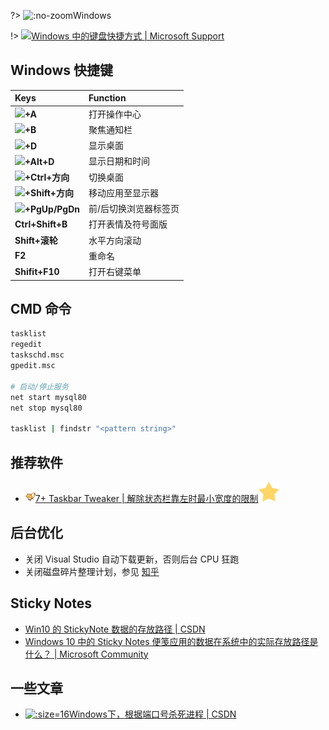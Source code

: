 ?> ![](https://notes.abelsu7.top/_media/windows.svg ':no-zoom')Windows

!> [![](https://notes.abelsu7.top/_media/windows.svg)Windows 中的键盘快捷方式 | Microsoft Support](https://support.microsoft.com/zh-cn/help/12445/windows-keyboard-shortcuts)

## Windows 快捷键

| Keys | Function |
| :-- | :-- |
| <img src='https://notes.abelsu7.top/keys/logo/win10.svg' data-no-zoom></img>**+A** | 打开操作中心 |
| <img src='https://notes.abelsu7.top/keys/logo/win10.svg' data-no-zoom></img>**+B** | 聚焦通知栏 |
| <img src='https://notes.abelsu7.top/keys/logo/win10.svg' data-no-zoom></img>**+D** | 显示桌面 |
| <img src='https://notes.abelsu7.top/keys/logo/win10.svg' data-no-zoom></img>**+Alt+D** | 显示日期和时间 |
| <img src='https://notes.abelsu7.top/keys/logo/win10.svg' data-no-zoom></img>**+Ctrl+方向** | 切换桌面 |
| <img src='https://notes.abelsu7.top/keys/logo/win10.svg' data-no-zoom></img>**+Shift+方向** | 移动应用至显示器 |
| <img src='https://notes.abelsu7.top/keys/logo/win10.svg' data-no-zoom></img>**+PgUp/PgDn** | 前/后切换浏览器标签页 |
| **Ctrl+Shift+B** | 打开表情及符号面版 |
| **Shift+滚轮** | 水平方向滚动 |
| **F2** | 重命名 |
| **Shifit+F10** | 打开右键菜单 |

## CMD 命令

```bash
tasklist
regedit
taskschd.msc
gpedit.msc

# 启动/停止服务
net start mysql80
net stop mysql80

tasklist | findstr "<pattern string>"
```

## 推荐软件

- [![](logo/tweaker.png ':size=16')7+ Taskbar Tweaker | 解除状态栏靠左时最小宽度的限制![](logo/star.svg)](https://rammichael.com/7-taskbar-tweaker)

## 后台优化

- 关闭 Visual Studio 自动下载更新，否则后台 CPU 狂跑
- 关闭磁盘碎片整理计划，参见 [知乎](https://zhuanlan.zhihu.com/p/26142096)

## Sticky Notes

- [Win10 的 StickyNote 数据的存放路径 | CSDN](https://blog.csdn.net/qq_16118075/article/details/88809464)
- [Windows 10 中的 Sticky Notes 便笺应用的数据在系统中的实际存放路径是什么？ | Microsoft Community](https://answers.microsoft.com/zh-hans/windows/forum/windows_10-files/windows10%E4%B8%AD%E7%9A%84sticky/6834b5b2-a6d0-4248-98e4-839e6f2e3a9a)

## 一些文章

- [![](logo/csdn.ico ':size=16')Windows下，根据端口号杀死进程 | CSDN](https://blog.csdn.net/zh592677127/article/details/18617917)